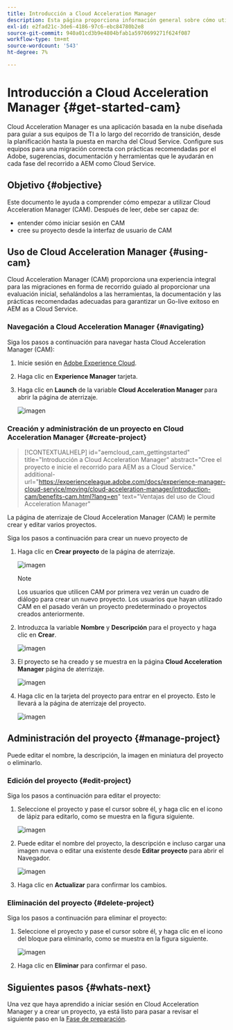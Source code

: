 ```yaml
---
title: Introducción a Cloud Acceleration Manager
description: Esta página proporciona información general sobre cómo utilizar y empezar a usar Cloud Acceleration Manager.
exl-id: e2fad21c-3de6-4186-97c6-ebc84780b2e8
source-git-commit: 940a01cd3b9e4804bfab1a5970699271f624f087
workflow-type: tm+mt
source-wordcount: '543'
ht-degree: 7%

---
```


# Introducción a Cloud Acceleration Manager {#get-started-cam}

Cloud Acceleration Manager es una aplicación basada en la nube diseñada para guiar a sus equipos de TI a lo largo del recorrido de transición, desde la planificación hasta la puesta en marcha del Cloud Service. Configure sus equipos para una migración correcta con prácticas recomendadas por el Adobe, sugerencias, documentación y herramientas que le ayudarán en cada fase del recorrido a AEM como Cloud Service.

## Objetivo {#objective}

Este documento le ayuda a comprender cómo empezar a utilizar Cloud Acceleration Manager (CAM). Después de leer, debe ser capaz de:

* entender cómo iniciar sesión en CAM
* cree su proyecto desde la interfaz de usuario de CAM

## Uso de Cloud Acceleration Manager {#using-cam}

Cloud Acceleration Manager (CAM) proporciona una experiencia integral para las migraciones en forma de recorrido guiado al proporcionar una evaluación inicial, señalándolos a las herramientas, la documentación y las prácticas recomendadas adecuadas para garantizar un Go-live exitoso en AEM as a Cloud Service.

### Navegación a Cloud Acceleration Manager {#navigating}

Siga los pasos a continuación para navegar hasta Cloud Acceleration Manager (CAM):

1. Inicie sesión en [Adobe Experience Cloud](https://experience.adobe.com).

1. Haga clic en **Experience Manager** tarjeta.

1. Haga clic en **Launch** de la variable **Cloud Acceleration Manager** para abrir la página de aterrizaje.

   ![imagen](/help/journey-migration/cloud-acceleration-manager/assets/cam-1.png)

### Creación y administración de un proyecto en Cloud Acceleration Manager {#create-project}

>[!CONTEXTUALHELP]
>id="aemcloud_cam_gettingstarted"
>title="Introducción a Cloud Acceleration Manager"
>abstract="Cree el proyecto e inicie el recorrido para AEM as a Cloud Service."
>additional-url="https://experienceleague.adobe.com/docs/experience-manager-cloud-service/moving/cloud-acceleration-manager/introduction-cam/benefits-cam.html?lang=en" text="Ventajas del uso de Cloud Acceleration Manager"

La página de aterrizaje de Cloud Acceleration Manager (CAM) le permite crear y editar varios proyectos.

Siga los pasos a continuación para crear un nuevo proyecto de 

1. Haga clic en **Crear proyecto** de la página de aterrizaje.

   ![imagen](/help/journey-migration/cloud-acceleration-manager/assets/cam-2.png)

   >[!NOTE]
   >Los usuarios que utilicen CAM por primera vez verán un cuadro de diálogo para crear un nuevo proyecto. Los usuarios que hayan utilizado CAM en el pasado verán un proyecto predeterminado o proyectos creados anteriormente.

1. Introduzca la variable **Nombre** y **Descripción** para el proyecto y haga clic en **Crear**.

   ![imagen](/help/journey-migration/cloud-acceleration-manager/assets/cam-3.png)

1. El proyecto se ha creado y se muestra en la página **Cloud Acceleration Manager** página de aterrizaje.

   ![imagen](/help/journey-migration/cloud-acceleration-manager/assets/cam-landing.png)

1. Haga clic en la tarjeta del proyecto para entrar en el proyecto. Esto le llevará a la página de aterrizaje del proyecto.

   ![imagen](/help/journey-migration/cloud-acceleration-manager/assets/cam-5.png)

## Administración del proyecto {#manage-project}

Puede editar el nombre, la descripción, la imagen en miniatura del proyecto o eliminarlo.

### Edición del proyecto {#edit-project}

Siga los pasos a continuación para editar el proyecto:

1. Seleccione el proyecto y pase el cursor sobre él, y haga clic en el icono de lápiz para editarlo, como se muestra en la figura siguiente.

   ![imagen](/help/journey-migration/cloud-acceleration-manager/assets/cam-4.png)

1. Puede editar el nombre del proyecto, la descripción e incluso cargar una imagen nueva o editar una existente desde **Editar proyecto** para abrir el Navegador.

   ![imagen](/help/journey-migration/cloud-acceleration-manager/assets/cam-edit.png)

1. Haga clic en **Actualizar** para confirmar los cambios.

### Eliminación del proyecto {#delete-project}

Siga los pasos a continuación para eliminar el proyecto:

1. Seleccione el proyecto y pase el cursor sobre él, y haga clic en el icono del bloque para eliminarlo, como se muestra en la figura siguiente.

   ![imagen](/help/journey-migration/cloud-acceleration-manager/assets/cam-4.png)

1. Haga clic en **Eliminar** para confirmar el paso.

## Siguientes pasos {#whats-next}

Una vez que haya aprendido a iniciar sesión en Cloud Acceleration Manager y a crear un proyecto, ya está listo para pasar a revisar el siguiente paso en la [Fase de preparación](https://experienceleague.adobe.com/docs/experience-manager-cloud-service/moving/cloud-acceleration-manager/using-cam/cam-readiness-phase.html?lang=en).
